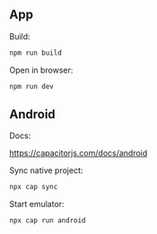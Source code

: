 ## App

Build:

```sh
npm run build
```

Open in browser:

```sh
npm run dev
```

## Android

Docs:

https://capacitorjs.com/docs/android

Sync native project:

```sh
npx cap sync
```

Start emulator:

```sh
npx cap run android
```

